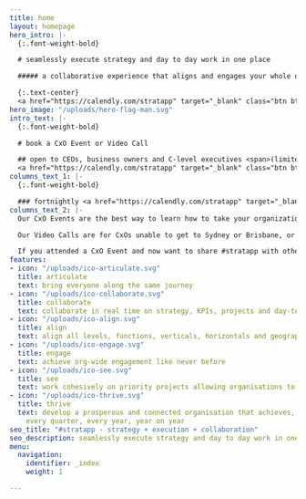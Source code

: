 ```yaml
---
title: home
layout: homepage
hero_intro: |-
  {:.font-weight-bold}

  # seamlessly execute strategy and day to day work in one place

  ##### a collaborative experience that aligns and engages your whole organisation

  {:.text-center}
  <a href="https://calendly.com/stratapp" target="_blank" class="btn btn-danger rounded-pill">Book an event</a>
hero_image: "/uploads/hero-flag-man.svg"
intro_text: |-
  {:.font-weight-bold}

  # book a CxO Event or Video Call

  ## open to CEOs, business owners and C-level executives <span>(limited availability)</span>
  <a href="https://calendly.com/stratapp" target="_blank" class="btn btn-danger rounded-pill mt-3">Book an event</a>
columns_text_1: |-
  {:.font-weight-bold}

  ### fortnightly <a href="https://calendly.com/stratapp" target="_blank">CxO Events</a> in Brisbane and Sydney, or a weekly Video Call most Fridays - see the product, meet a co-founder and hear from other CxOs and business owners
columns_text_2: |-
  Our CxO Events are the best way to learn how to take your organization to the next level - achieving org-wide alignment and collaboration like never before.

  Our Video Calls are for CxOs unable to get to Sydney or Brisbane, or for those of you based in international time zones.  We try to limit the Video Calls to 12 attendees, to allow plenty of opportunity for Q&A and sharing insights between attendees.

  If you attended a CxO Event and now want to share #stratapp with other senior executives, these weekly Video Calls are an easy next step.
features:
- icon: "/uploads/ico-articulate.svg"
  title: articulate
  text: bring everyone along the same journey
- icon: "/uploads/ico-collaborate.svg"
  title: collaborate
  text: collaborate in real time on strategy, KPIs, projects and day-to-day work
- icon: "/uploads/ico-align.svg"
  title: align
  text: align all levels, functions, verticals, horizontals and geographies
- icon: "/uploads/ico-engage.svg"
  title: engage
  text: achieve org-wide engagement like never before
- icon: "/uploads/ico-see.svg"
  title: see
  text: work cohesively on priority projects allowing organisations to move forward
- icon: "/uploads/ico-thrive.svg"
  title: thrive
  text: develop a prosperous and connected organisation that achieves, every day,
    every quarter, every year, year on year
seo_title: "#stratapp - strategy + execution + collaboration"
seo_description: seamlessly execute strategy and day to day work in one place
menu:
  navigation:
    identifier: _index
    weight: 1

---
```

